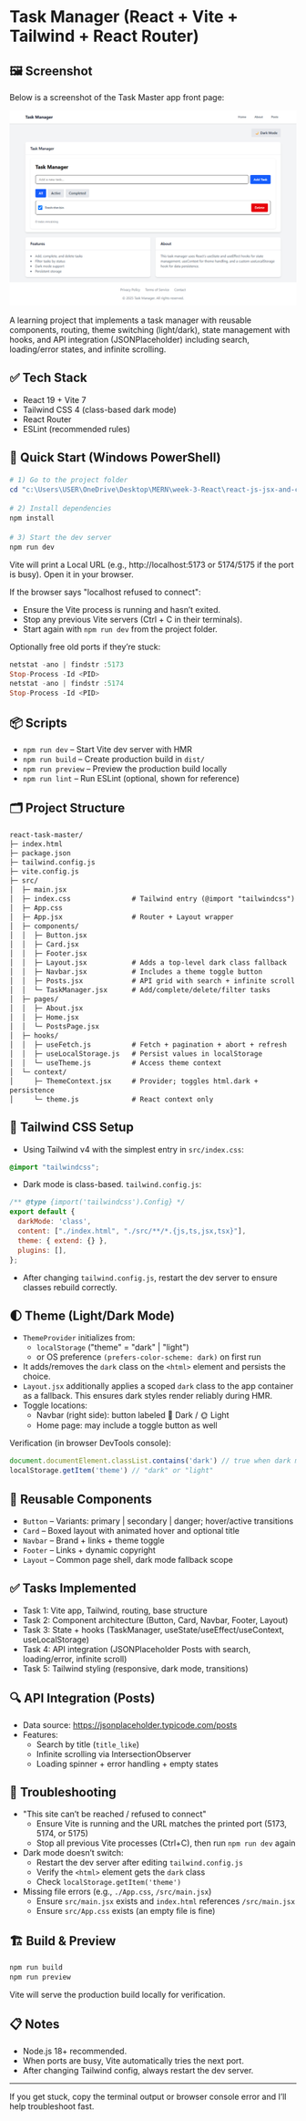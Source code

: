 # Task Manager (React + Vite + Tailwind + React Router)

## 🖼️ Screenshot

Below is a screenshot of the Task Master app front page:

![Front Page](public/images/frontpage.png)

A learning project that implements a task manager with reusable components, routing, theme switching (light/dark), state management with hooks, and API integration (JSONPlaceholder) including search, loading/error states, and infinite scrolling.

## ✅ Tech Stack
- React 19 + Vite 7
- Tailwind CSS 4 (class-based dark mode)
- React Router
- ESLint (recommended rules)

## 🚀 Quick Start (Windows PowerShell)

```powershell
# 1) Go to the project folder
cd "c:\Users\USER\OneDrive\Desktop\MERN\week-3-React\react-js-jsx-and-css-mastering-front-end-development-Princessglory\react-task-master"

# 2) Install dependencies
npm install

# 3) Start the dev server
npm run dev
```

Vite will print a Local URL (e.g., http://localhost:5173 or 5174/5175 if the port is busy). Open it in your browser.

If the browser says "localhost refused to connect":
- Ensure the Vite process is running and hasn’t exited.
- Stop any previous Vite servers (Ctrl + C in their terminals).
- Start again with `npm run dev` from the project folder.

Optionally free old ports if they’re stuck:
```powershell
netstat -ano | findstr :5173
Stop-Process -Id <PID>
netstat -ano | findstr :5174
Stop-Process -Id <PID>
```

## 📦 Scripts
- `npm run dev` – Start Vite dev server with HMR
- `npm run build` – Create production build in `dist/`
- `npm run preview` – Preview the production build locally
- `npm run lint` – Run ESLint (optional, shown for reference)

## 🗂️ Project Structure
```
react-task-master/
├─ index.html
├─ package.json
├─ tailwind.config.js
├─ vite.config.js
├─ src/
│  ├─ main.jsx
│  ├─ index.css               # Tailwind entry (@import "tailwindcss")
│  ├─ App.css
│  ├─ App.jsx                 # Router + Layout wrapper
│  ├─ components/
│  │  ├─ Button.jsx
│  │  ├─ Card.jsx
│  │  ├─ Footer.jsx
│  │  ├─ Layout.jsx           # Adds a top-level dark class fallback
│  │  ├─ Navbar.jsx           # Includes a theme toggle button
│  │  ├─ Posts.jsx            # API grid with search + infinite scroll
│  │  └─ TaskManager.jsx      # Add/complete/delete/filter tasks
│  ├─ pages/
│  │  ├─ About.jsx
│  │  ├─ Home.jsx
│  │  └─ PostsPage.jsx
│  ├─ hooks/
│  │  ├─ useFetch.js          # Fetch + pagination + abort + refresh
│  │  ├─ useLocalStorage.js   # Persist values in localStorage
│  │  └─ useTheme.js          # Access theme context
│  └─ context/
│     ├─ ThemeContext.jsx     # Provider; toggles html.dark + persistence
│     └─ theme.js             # React context only
```

## 🎨 Tailwind CSS Setup
- Using Tailwind v4 with the simplest entry in `src/index.css`:
```css
@import "tailwindcss";
```
- Dark mode is class-based. `tailwind.config.js`:
```js
/** @type {import('tailwindcss').Config} */
export default {
  darkMode: 'class',
  content: ["./index.html", "./src/**/*.{js,ts,jsx,tsx}"],
  theme: { extend: {} },
  plugins: [],
};
```
- After changing `tailwind.config.js`, restart the dev server to ensure classes rebuild correctly.

## 🌓 Theme (Light/Dark Mode)
- `ThemeProvider` initializes from:
  - `localStorage` ("theme" = "dark" | "light")
  - or OS preference `(prefers-color-scheme: dark)` on first run
- It adds/removes the `dark` class on the `<html>` element and persists the choice.
- `Layout.jsx` additionally applies a scoped `dark` class to the app container as a fallback. This ensures dark styles render reliably during HMR.
- Toggle locations:
  - Navbar (right side): button labeled 🌙 Dark / 🌞 Light
  - Home page: may include a toggle button as well

Verification (in browser DevTools console):
```js
document.documentElement.classList.contains('dark') // true when dark mode is active
localStorage.getItem('theme') // "dark" or "light"
```

## 🧩 Reusable Components
- `Button` – Variants: primary | secondary | danger; hover/active transitions
- `Card` – Boxed layout with animated hover and optional title
- `Navbar` – Brand + links + theme toggle
- `Footer` – Links + dynamic copyright
- `Layout` – Common page shell, dark mode fallback scope

## ✅ Tasks Implemented
- Task 1: Vite app, Tailwind, routing, base structure
- Task 2: Component architecture (Button, Card, Navbar, Footer, Layout)
- Task 3: State + hooks (TaskManager, useState/useEffect/useContext, useLocalStorage)
- Task 4: API integration (JSONPlaceholder Posts with search, loading/error, infinite scroll)
- Task 5: Tailwind styling (responsive, dark mode, transitions)

## 🔍 API Integration (Posts)
- Data source: https://jsonplaceholder.typicode.com/posts
- Features:
  - Search by title (`title_like`)
  - Infinite scrolling via IntersectionObserver
  - Loading spinner + error handling + empty states

## 🧪 Troubleshooting
- "This site can’t be reached / refused to connect"
  - Ensure Vite is running and the URL matches the printed port (5173, 5174, or 5175)
  - Stop all previous Vite processes (Ctrl+C), then run `npm run dev` again
- Dark mode doesn’t switch:
  - Restart the dev server after editing `tailwind.config.js`
  - Verify the `<html>` element gets the `dark` class
  - Check `localStorage.getItem('theme')`
- Missing file errors (e.g., `./App.css`, `/src/main.jsx`)
  - Ensure `src/main.jsx` exists and `index.html` references `/src/main.jsx`
  - Ensure `src/App.css` exists (an empty file is fine)

## 🏗️ Build & Preview
```powershell
npm run build
npm run preview
```
Vite will serve the production build locally for verification.

## 📋 Notes
- Node.js 18+ recommended.
- When ports are busy, Vite automatically tries the next port.
- After changing Tailwind config, always restart the dev server.

---
If you get stuck, copy the terminal output or browser console error and I’ll help troubleshoot fast.
